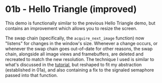 # 01b - Hello Triangle (improved)
This demo is functionally similar to the previous Hello Triangle demo, but contains an improvement which allows you to resize the screen.

The swap chain (specifically, the ```acquire_next_image``` function) now "listens" for changes in the window's size. Whenever a change occurs, or whenever the swap chain goes out-of-date for other reasons, the swap chain, alongside all image views and framebuffers, are deleted and recreated to match the new resolution. The technique I used is similar to what's discussed in the [tutorial](https://docs.vulkan.org/tutorial/latest/03_Drawing_a_triangle/04_Swap_chain_recreation.html), but reshaped to fit my abstraction (established in 01a), and also containing a fix to the signaled semaphore passed into that function.